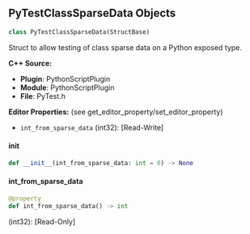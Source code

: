 ## PyTestClassSparseData Objects

```python
class PyTestClassSparseData(StructBase)
```

Struct to allow testing of class sparse data on a Python exposed type.

**C++ Source:**

- **Plugin**: PythonScriptPlugin
- **Module**: PythonScriptPlugin
- **File**: PyTest.h

**Editor Properties:** (see get_editor_property/set_editor_property)

- ``int_from_sparse_data`` (int32):  [Read-Write]

<a id="unreal.PyTestClassSparseData.__init__"></a>

#### __init__

```python
def __init__(int_from_sparse_data: int = 0) -> None
```

<a id="unreal.PyTestClassSparseData.int_from_sparse_data"></a>

#### int_from_sparse_data

```python
@property
def int_from_sparse_data() -> int
```

(int32):  [Read-Only]

<a id="unreal.InterchangeAnimationPayLoadKey"></a>
